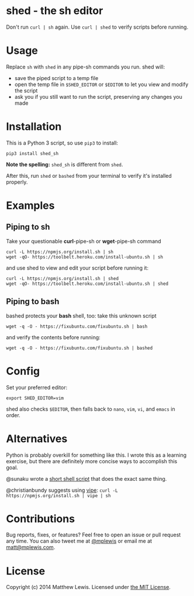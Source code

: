 # shed - the sh editor

Don't run `curl | sh` again. Use `curl | shed` to verify scripts before running.

# Usage

Replace `sh` with `shed` in any pipe-sh commands you run. shed will:

* save the piped script to a temp file
* open the temp file in `$SHED_EDITOR` or `$EDITOR` to let you view and modify the script
* ask you if you still want to run the script, preserving any changes you made

# Installation

This is a Python 3 script, so use `pip3` to install:

```
pip3 install shed_sh
```

**Note the spelling:** `shed_sh` is different from `shed`.

After this, run `shed` or `bashed` from your terminal to verify it's installed properly.

# Examples

## Piping to sh

Take your questionable **curl**-pipe-sh or **wget**-pipe-sh command

```shell
curl -L https://npmjs.org/install.sh | sh
wget -qO- https://toolbelt.heroku.com/install-ubuntu.sh | sh
```

and use shed to view and edit your script before running it:

```shell
curl -L https://npmjs.org/install.sh | shed
wget -qO- https://toolbelt.heroku.com/install-ubuntu.sh | shed
```

## Piping to bash

bashed protects your **bash** shell, too: take this unknown script

```shell
wget -q -O - https://fixubuntu.com/fixubuntu.sh | bash
```

and verify the contents before running:

```shell
wget -q -O - https://fixubuntu.com/fixubuntu.sh | bashed
```

# Config

Set your preferred editor:

```
export SHED_EDITOR=vim
```

shed also checks `$EDITOR`, then falls back to `nano`, `vim`, `vi`, and `emacs` in order.

# Alternatives

Python is probably overkill for something like this. I wrote this as a learning exercise, but there are definitely more concise ways to accomplish this goal.

@sunaku wrote a [short shell script](https://gist.github.com/sunaku/f5f79e20b6f92ab1e524) that does the exact same thing.

@christianbundy suggests using [vipe](http://linux.die.net/man/1/vipe): `curl -L https://npmjs.org/install.sh | vipe | sh`

# Contributions

Bug reports, fixes, or features? Feel free to open an issue or pull request any time. You can also tweet me at [@mplewis](http://twitter.com/mplewis) or email me at [matt@mplewis.com](mailto:matt@mplewis.com).

# License

Copyright (c) 2014 Matthew Lewis. Licensed under [the MIT License](http://opensource.org/licenses/MIT).
